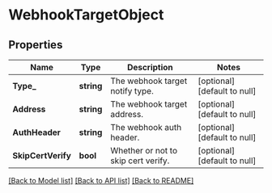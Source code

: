 # WebhookTargetObject

## Properties
Name | Type | Description | Notes
------------ | ------------- | ------------- | -------------
**Type_** | **string** | The webhook target notify type. | [optional] [default to null]
**Address** | **string** | The webhook target address. | [optional] [default to null]
**AuthHeader** | **string** | The webhook auth header. | [optional] [default to null]
**SkipCertVerify** | **bool** | Whether or not to skip cert verify. | [optional] [default to null]

[[Back to Model list]](../README.md#documentation-for-models) [[Back to API list]](../README.md#documentation-for-api-endpoints) [[Back to README]](../README.md)

